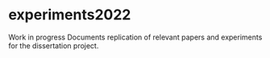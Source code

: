 # experiments2022
Work in progress
Documents replication of relevant papers and experiments for the dissertation project.

